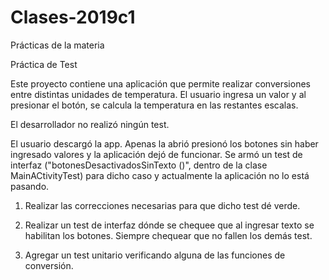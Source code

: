 # Clases-2019c1

Prácticas de la materia

Práctica de Test

Este proyecto contiene una aplicación que permite realizar conversiones entre distintas unidades de temperatura.
El usuario ingresa un valor y al presionar el botón, se calcula la temperatura en las restantes escalas.

El desarrollador no realizó ningún test.

El usuario descargó la app. Apenas la abrió presionó los botones sin haber ingresado valores y la aplicación
dejó de funcionar.
Se armó un test de interfaz ("botonesDesactivadosSinTexto ()", dentro de la clase MainACtivityTest) para dicho caso y
actualmente la aplicación no lo está pasando.

1) Realizar las correcciones necesarias para que dicho test dé verde.

2) Realizar un test de interfaz dónde se chequee que al ingresar texto se habilitan los botones.
   Siempre chequear que no fallen los demás test.

3) Agregar un test unitario verificando alguna de las funciones de conversión.













